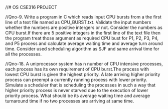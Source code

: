 //# OS CSE316 PROJECT

//Qno-9. Write a program in C which reads input CPU bursts from a the first line of a text file named as CPU_BURST.txt. Validate the input numbers whether the numbers are positive intergers or not. Consider the numbers as CPU burst.If there are 5 positive integers in the first line of the text file then the program treat those argument as required CPU bust for P1, P2, P3, P4, and P5 process and calculate average waiting time and average turn around time. Consider used scheduling algorithm as SJF and same arrival time for all the processes.

//Qno-18. A uniprocessor system has n number of CPU intensive processes, each process has its own requirement of CPU burst.The process with lowest CPU burst is given the highest priority. A late arriving higher priority process can preempt a currently running process with lower priority. Simulate a scheduler that is scheduling the processes in such a way that higher priority process is never starved due to the execution of lower priority process. What should be its average waiting time and average turnaround time if no two processes are arriving at same time.



